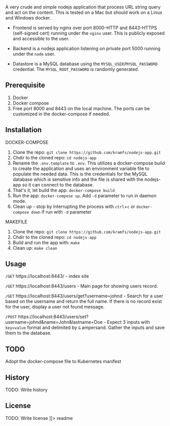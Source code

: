 <snippet>
  <content><![CDATA[
# ${1:Project Name}

A very crude and simple nodejs application that process URL string query and act on the content. This is tested on a Mac but should work on a Linux and Windows docker.

- Frontend is served by nginx over port 8000-HTTP and 8443-HTTPS (self-signed cert) running under the 
`nginx` user. This is publicly exposed and accessible to the user.
       
- Backend is a nodejs application listening on private port 5000 running under the `node` user.
       
- Datastore is a MySQL database using the `MYSQL_USER`/`MYSQL_PASSWORD` credential. The `MYSQL_ROOT_PASSWORD` is randomly generated.
    

## Prerequisite
1. Docker
2. Docker compose
3. Free port 8000 and 8443 on the local machine. The ports can be customized in the docker-compose if needed.

## Installation

DOCKER-COMPOSE
1. Clone the repo: `git clone https://github.com/kramfs/nodejs-app.git`
2. Chdir to the cloned repo: `cd nodejs-app`
3. Rename the `.env.template` to `.env`. This utilizes a docker-compose build to create the application and uses an environment variable file to populate the needed data. This is the credentials for the MySQL database which is sensitive info and the file is shared with the nodejs-app so it can connect to the database.
4. That's it, let build the app: `docker-compose build`
5. Run the app: `docker-compose up`. Add `-d` parameter to run in daemon mode.
6. Clean up - stop by interrupting the process with `ctrl`+`c` or `docker-compose down` if run with `-d` parameter

MAKEFILE
1. Clone the repo: `git clone https://github.com/kramfs/nodejs-app.git`
2. Chdir to the cloned repo: `cd nodejs-app`
3. Build and run the app with: `make`
4. Clean up: `make clean`

## Usage

 `/GET` https://localhost:8443/ - index site
        
 `/GET` https://localhost:8443/users - Main page for showing users record.
        
 `/GET` https://localhost:8443/users/get?username=johnd - Search for a user based on the username and return the full name. If there is no record exist for the user, display a user not found message.
        
 `/POST` https://localhost:8443/users/set?username=johnd&name=John&lastname=Doe - Expect 3 inputs with `key=value` format and delimited by `&` ampersand. Gather the inputs and save them to the database.



## TODO

Adopt the docker-compose file to Kubernetes manifest

## History

TODO: Write history


## License

TODO: Write license
]]></content>
  <tabTrigger>readme</tabTrigger>
</snippet>
